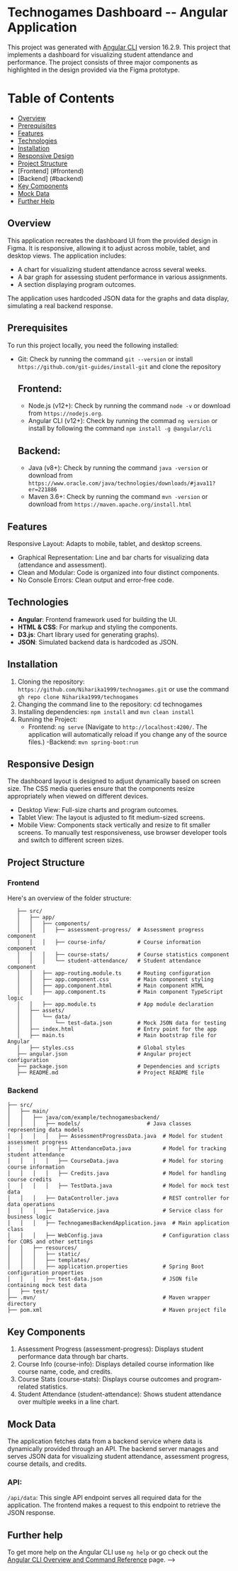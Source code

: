 # Technogames Dashboard -- Angular Application
This project was generated with [Angular CLI](https://github.com/angular/angular-cli) version 16.2.9.
This project that implements a dashboard for visualizing student attendance and performance. The project consists of three major components as highlighted in the design provided via the Figma prototype.

# Table of Contents
- [Overview](#overview)
- [Prerequisites](#prerequisites)
- [Features](#features)
- [Technologies](#technologies)
- [Installation](#installation)
- [Responsive Design](#responsive-design)
- [Project Structure](#project-structure)
- [Frontend] (#frontend)
- [Backend] (#backend)
- [Key Components](#key-components)
- [Mock Data](#mock-data)
- [Further Help](#further-help)

## Overview
This application recreates the dashboard UI from the provided design in Figma. It is responsive, allowing it to adjust across mobile, tablet, and desktop views. The application includes:
 - A chart for visualizing student attendance across several weeks.
 - A bar graph for assessing student performance in various assignments.
 - A section displaying program outcomes.
 
The application uses hardcoded JSON data for the graphs and data display, simulating a real backend response.

## Prerequisites
To run this project locally, you need the following installed:
- Git: Check by running the command ```git --version``` or install `https://github.com/git-guides/install-git` and clone the repository
    ## Frontend:
    - Node.js (v12+):  Check by running the command ```node -v``` or download from `https://nodejs.org`.
    - Angular CLI (v12+): Check by running the commad ```ng version``` or install by following the command ```npm install -g @angular/cli```
    ## Backend:
    - Java (v8+): Check by running the command ```java -version``` or download from `https://www.oracle.com/java/technologies/downloads/#java11?er=221886`
    - Maven 3.6+: Check by running the command ```mvn -version``` or download from `https://maven.apache.org/install.html`

## Features
Responsive Layout: Adapts to mobile, tablet, and desktop screens.
 - Graphical Representation: Line and bar charts for visualizing data (attendance and assessment).
 - Clean and Modular: Code is organized into four distinct components.
 - No Console Errors: Clean output and error-free code.

## Technologies
 - **Angular**: Frontend framework used for building the UI.
 - **HTML & CSS**: For markup and styling the components.
 - **D3.js**: Chart library used for generating graphs).
 - **JSON**: Simulated backend data is hardcoded as JSON.

## Installation
 1. Cloning the repository: `https://github.com/Niharika1999/technogames.git` or use the command ```gh repo clone Niharika1999/technogames```
 2. Changing the command line to the repository: cd technogames
 3. Installing dependencies: ```npm install``` and ```mvn clean install```
 4. Running the Project: 
    - Frontend: ```ng serve``` (Navigate to `http://localhost:4200/`. The application will automatically reload if you change any of the source files.)
    -Backend: ```mvn spring-boot:run```

## Responsive Design
The dashboard layout is designed to adjust dynamically based on screen size. The CSS media queries ensure that the components resize appropriately when viewed on different devices.

 - Desktop View: Full-size charts and program outcomes.
 - Tablet View: The layout is adjusted to fit medium-sized screens.
 - Mobile View: Components stack vertically and resize to fit smaller screens.
To manually test responsiveness, use browser developer tools and switch to different screen sizes.
    
## Project Structure
### Frontend
Here's an overview of the folder structure:
 ```technogames-dashboard/
    ├── src/
    │   ├── app/
    │   │   ├── components/
    │   │   │   ├── assessment-progress/  # Assessment progress component
    │   │   │   ├── course-info/          # Course information component
    │   │   │   ├── course-stats/         # Course statistics component
    │   │   │   └── student-attendance/   # Student attendance component
    │   │   ├── app-routing.module.ts     # Routing configuration
    │   │   ├── app.component.css         # Main component styling
    │   │   ├── app.component.html        # Main component HTML
    │   │   ├── app.component.ts          # Main component TypeScript logic
    │   │   ├── app.module.ts             # App module declaration
    │   ├── assets/
    │   │   └── data/
    │   │       └── test-data.json        # Mock JSON data for testing
    │   ├── index.html                    # Entry point for the app
    │   ├── main.ts                       # Main bootstrap file for Angular
    │   ├── styles.css                    # Global styles
    ├── angular.json                      # Angular project configuration
    ├── package.json                      # Dependencies and scripts
    ├── README.md                         # Project README file
```

### Backend
```technogames-backend/
├── src/
│   ├── main/
│   │   ├── java/com/example/technogamesbackend/
│   │   │   ├── models/                     # Java classes representing data models
│   │   │   │   ├── AssessmentProgressData.java  # Model for student assessment progress
│   │   │   │   ├── AttendanceData.java          # Model for tracking student attendance
│   │   │   │   ├── CourseData.java              # Model for storing course information
│   │   │   │   ├── Credits.java                 # Model for handling course credits
│   │   │   │   ├── TestData.java                # Model for mock test data
│   │   │   ├── DataController.java              # REST controller for data operations
│   │   │   ├── DataService.java                 # Service class for business logic
│   │   │   ├── TechnogamesBackendApplication.java  # Main application class
│   │   │   ├── WebConfig.java                   # Configuration class for CORS and other settings
│   │   ├── resources/
│   │   │   ├── static/                          
│   │   │   ├── templates/                       
│   │   │   ├── application.properties           # Spring Boot configuration properties
│   │   │   ├── test-data.json                   # JSON file containing mock test data
│   ├── test/                                   
├── .mvn/                                        # Maven wrapper directory
├── pom.xml                                      # Maven project file
```
## Key Components
1. Assessment Progress (assessment-progress):
    Displays student performance data through bar charts.
2. Course Info (course-info):
    Displays detailed course information like course name, code, and credits.
3. Course Stats (course-stats):
    Displays course outcomes and program-related statistics.
4. Student Attendance (student-attendance):
    Shows student attendance over multiple weeks in a line chart.

## Mock Data
The application fetches data from a backend service where data is dynamically provided through an API. The backend server manages and serves JSON data for visualizing student attendance, assessment progress, course details, and credits.
### API:
```/api/data```: This single API endpoint serves all required data for the application. The frontend makes a request to this endpoint to retrieve the JSON response.


## Further help

To get more help on the Angular CLI use `ng help` or go check out the [Angular CLI Overview and Command Reference](https://angular.io/cli) page. -->
